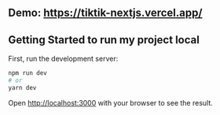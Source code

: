 ## Demo: https://tiktik-nextjs.vercel.app/
## Getting Started to run my project local

First, run the development server:

```bash
npm run dev
# or
yarn dev
```

Open [http://localhost:3000](http://localhost:3000) with your browser to see the result.


